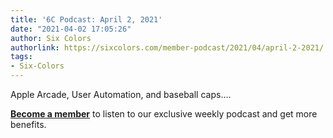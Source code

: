```yaml
---
title: '6C Podcast: April 2, 2021'
date: "2021-04-02 17:05:26"
author: Six Colors
authorlink: https://sixcolors.com/member-podcast/2021/04/april-2-2021/
tags:
- Six-Colors
---
```

<p>Apple Arcade, User Automation, and baseball caps.&#8230;</p> <p><strong><a href="https://sixcolors.com/subscribe/">Become a member</a></strong> to listen to our exclusive weekly podcast and get more benefits.</p>